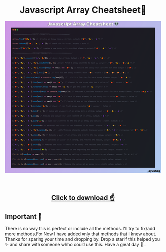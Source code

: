 <h1 align="center">
  Javascript Array Cheatsheet👾
</h1>

![image](Cheatsheet.png)

<br/>

<h2 align="center">
<a href="myFile.js" download>Click to download ☝</a>
</h2>


## Important 🚨

There is no way this is perfect or include all the methods. I'll try to fix/add more methods.For Now I have added only that methods that I knew about. Thanks for sparing your time and  dropping by. Drop a star if this helped you ✨ and share with someone whho could use this. Have a great day 🦄 .
